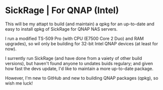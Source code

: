 SickRage | For QNAP (Intel)
===========================
This will be my attapt to build (and maintain) a qpkg for an up-to-date and easy to install qpkg of SickRage for QNAP NAS servers.

I run a modified TS-509 Pro (with CPU (E7500 Core 2 Duo) and RAM upgrades), so wil only be building for 32-bit Intel QNAP devices (at least for now).

I surrently run SickRage (and have done from a vaiety of other build versions), but haven't found anyone to undates buids regulary; and given how fast the devs update, I'd like to maintain a more up-to-date package.

However, I'm new to GitHub and new to building QNAP packages (qpkg), so wish me luck!
